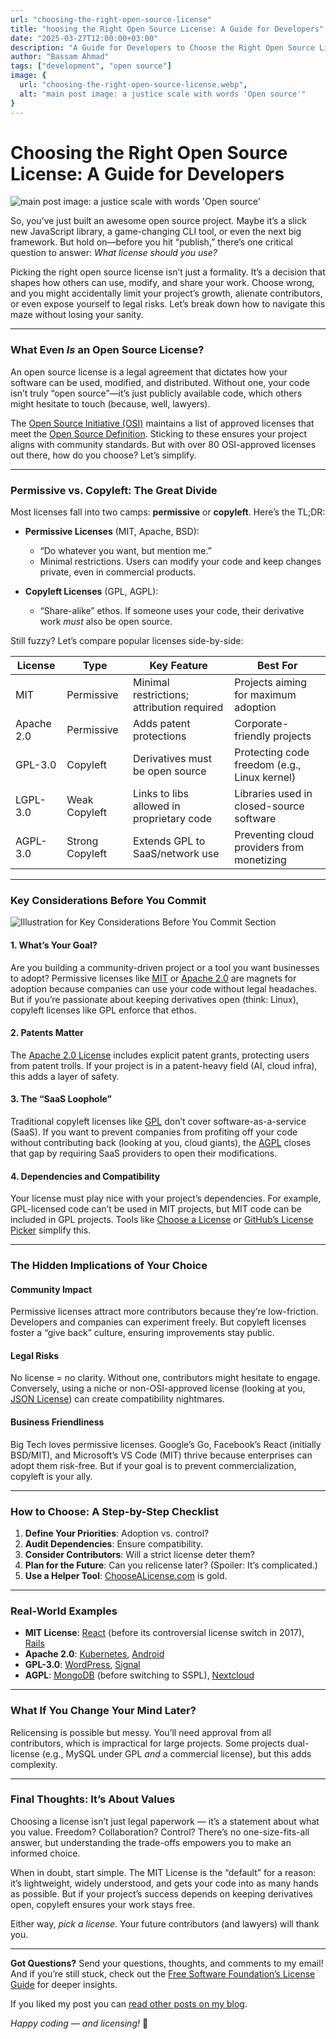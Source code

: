 ```yaml
---
url: "choosing-the-right-open-source-license"
title: "hoosing the Right Open Source License: A Guide for Developers"
date: "2025-03-27T12:00:00+03:00"
description: "A Guide for Developers to Choose the Right Open Source License for thair next projects."
author: "Bassam Ahmad"
tags: ["development", "open source"]
image: {
  url: "choosing-the-right-open-source-license.webp",
  alt: "main post image: a justice scale with words 'Open source'"
}
---
```

# **Choosing the Right Open Source License: A Guide for Developers**

![main post image: a justice scale with words 'Open source'](/choosing-the-right-open-source-license.webp)

So, you’ve just built an awesome open source project. Maybe it’s a slick new JavaScript library, a game-changing CLI tool, or even the next big framework. But hold on—before you hit “publish,” there’s one critical question to answer: *What license should you use?*

Picking the right open source license isn’t just a formality. It’s a decision that shapes how others can use, modify, and share your work. Choose wrong, and you might accidentally limit your project’s growth, alienate contributors, or even expose yourself to legal risks. Let’s break down how to navigate this maze without losing your sanity.

---

### **What Even *Is* an Open Source License?**

An open source license is a legal agreement that dictates how your software can be used, modified, and distributed. Without one, your code isn’t truly “open source”—it’s just publicly available code, which others might hesitate to touch (because, well, lawyers).

The [Open Source Initiative (OSI)](https://opensource.org/licenses) maintains a list of approved licenses that meet the [Open Source Definition](https://opensource.org/osd). Sticking to these ensures your project aligns with community standards. But with over 80 OSI-approved licenses out there, how do you choose? Let’s simplify.

---

### **Permissive vs. Copyleft: The Great Divide**

Most licenses fall into two camps: **permissive** or **copyleft**. Here’s the TL;DR:

- **Permissive Licenses** (MIT, Apache, BSD):

  - “Do whatever you want, but mention me.”
  - Minimal restrictions. Users can modify your code and keep changes private, even in commercial products.
- **Copyleft Licenses** (GPL, AGPL):

  - “Share-alike” ethos. If someone uses your code, their derivative work *must* also be open source.

Still fuzzy? Let’s compare popular licenses side-by-side:

| **License** | **Type**  | **Key Feature**                      | **Best For**                           |
| ----------------- | --------------- | ------------------------------------------ | -------------------------------------------- |
| MIT               | Permissive      | Minimal restrictions; attribution required | Projects aiming for maximum adoption         |
| Apache 2.0        | Permissive      | Adds patent protections                    | Corporate-friendly projects                  |
| GPL-3.0           | Copyleft        | Derivatives must be open source            | Protecting code freedom (e.g., Linux kernel) |
| LGPL-3.0          | Weak Copyleft   | Links to libs allowed in proprietary code  | Libraries used in closed-source software     |
| AGPL-3.0          | Strong Copyleft | Extends GPL to SaaS/network use            | Preventing cloud providers from monetizing   |

---

### **Key Considerations Before You Commit**

![Illustration for Key Considerations Before You Commit Section](/key-considerations-before-you-commit-en.svg)

#### 1. **What’s Your Goal?**

Are you building a community-driven project or a tool you want businesses to adopt? Permissive licenses like [MIT](http://opensource.org/license/mit) or [Apache 2.0](https://www.apache.org/licenses/LICENSE-2.0) are magnets for adoption because companies can use your code without legal headaches. But if you’re passionate about keeping derivatives open (think: Linux), copyleft licenses like GPL enforce that ethos.

#### 2. **Patents Matter**

The [Apache 2.0 License](https://www.apache.org/licenses/LICENSE-2.0) includes explicit patent grants, protecting users from patent trolls. If your project is in a patent-heavy field (AI, cloud infra), this adds a layer of safety.

#### 3. **The “SaaS Loophole”**

Traditional copyleft licenses like [GPL](https://www.gnu.org/licenses/gpl-3.0.en.html) don’t cover software-as-a-service (SaaS). If you want to prevent companies from profiting off your code without contributing back (looking at you, cloud giants), the [AGPL](https://www.gnu.org/licenses/agpl-3.0) closes that gap by requiring SaaS providers to open their modifications.

#### 4. **Dependencies and Compatibility**

Your license must play nice with your project’s dependencies. For example, GPL-licensed code can’t be used in MIT projects, but MIT code can be included in GPL projects. Tools like [Choose a License](https://choosealicense.com/) or [GitHub’s License Picker](https://docs.github.com/en/repositories/managing-your-repositorys-settings-and-features/customizing-your-repository/licensing-a-repository) simplify this.

---

### **The Hidden Implications of Your Choice**

#### **Community Impact**

Permissive licenses attract more contributors because they’re low-friction. Developers and companies can experiment freely. But copyleft licenses foster a “give back” culture, ensuring improvements stay public.

#### **Legal Risks**

No license = no clarity. Without one, contributors might hesitate to engage. Conversely, using a niche or non-OSI-approved license (looking at you, [JSON License](https://www.json.org/license.html)) can create compatibility nightmares.

#### **Business Friendliness**

Big Tech loves permissive licenses. Google’s Go, Facebook’s React (initially BSD/MIT), and Microsoft’s VS Code (MIT) thrive because enterprises can adopt them risk-free. But if your goal is to prevent commercialization, copyleft is your ally.

---

### **How to Choose: A Step-by-Step Checklist**

1. **Define Your Priorities**: Adoption vs. control?
2. **Audit Dependencies**: Ensure compatibility.
3. **Consider Contributors**: Will a strict license deter them?
4. **Plan for the Future**: Can you relicense later? (Spoiler: It’s complicated.)
5. **Use a Helper Tool**: [ChooseALicense.com](https://choosealicense.com/) is gold.

---

### **Real-World Examples**

- **MIT License**: [React](https://github.com/facebook/react) (before its controversial license switch in 2017), [Rails](https://github.com/rails/rails)
- **Apache 2.0**: [Kubernetes](https://github.com/kubernetes/kubernetes), [Android](https://source.android.com/)
- **GPL-3.0**: [WordPress](https://wordpress.org/about/gpl/), [Signal](https://github.com/signalapp)
- **AGPL**: [MongoDB](https://www.mongodb.com/community/licensing) (before switching to SSPL), [Nextcloud](https://nextcloud.com/)

---

### **What If You Change Your Mind Later?**

Relicensing is possible but messy. You’ll need approval from all contributors, which is impractical for large projects. Some projects dual-license (e.g., MySQL under GPL *and* a commercial license), but this adds complexity.

---

### **Final Thoughts: It’s About Values**

Choosing a license isn’t just legal paperwork — it’s a statement about what you value. Freedom? Collaboration? Control? There’s no one-size-fits-all answer, but understanding the trade-offs empowers you to make an informed choice.

When in doubt, start simple. The MIT License is the “default” for a reason: it’s lightweight, widely understood, and gets your code into as many hands as possible. But if your project’s success depends on keeping derivatives open, copyleft ensures your work stays free.

Either way, *pick a license*. Your future contributors (and lawyers) will thank you.

---

**Got Questions?** Send your questions, thoughts, and comments to my email! And if you’re still stuck, check out the [Free Software Foundation’s License Guide](https://www.gnu.org/licenses/license-recommendations.html) for deeper insights.

If you liked my post you can [read other posts on my blog](en/blog/).

*Happy coding — and licensing!* 🚀
